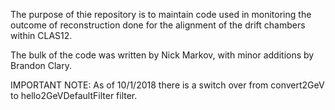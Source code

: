 The purpose of thie repository is to maintain code used in monitoring the outcome of reconstruction done for the alignment of the drift chambers within CLAS12.

The bulk of the code was written by Nick Markov, with minor additions by Brandon Clary.

IMPORTANT NOTE: 
As of 10/1/2018 there is a switch over from convert2GeV to hello2GeVDefaultFilter filter.